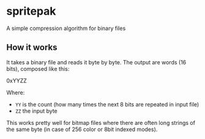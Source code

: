 # spritepak
A simple compression algorithm for binary files

## How it works

It takes a binary file and reads it byte by byte. The output are words (16
bits), composed like this:

0xYYZZ

Where:

- `YY` is the count (how many times the next 8 bits are repeated in input
  file)
- `ZZ` the input byte

This works pretty well for bitmap files where there are often long strings of
the same byte (in case of 256 color or 8bit indexed modes).
